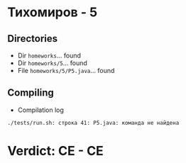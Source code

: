 # Тихомиров - 5
## Directories
- Dir `homeworks`... found
- Dir `homeworks/5`... found
- File `homeworks/5/P5.java`... found
## Compiling
- Compilation log
```
./tests/run.sh: строка 41: P5.java: команда не найдена
```
# Verdict: **CE** - CE
